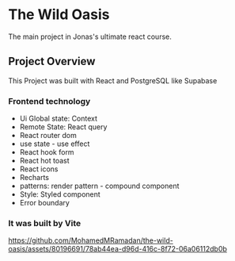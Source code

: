 # The Wild Oasis
The main project in Jonas's ultimate react course.

## Project Overview
This Project was built with React and PostgreSQL like Supabase

### Frontend technology 

- Ui Global state: Context
- Remote State: React query
- React router dom
- use state - use effect
- React hook form
- React hot toast
- React icons
- Recharts
- patterns: render pattern - compound component 
- Style: Styled component
- Error boundary

### It was built by Vite

https://github.com/MohamedMRamadan/the-wild-oasis/assets/80196691/78ab44ea-d96d-416c-8f72-06a06112db0b



